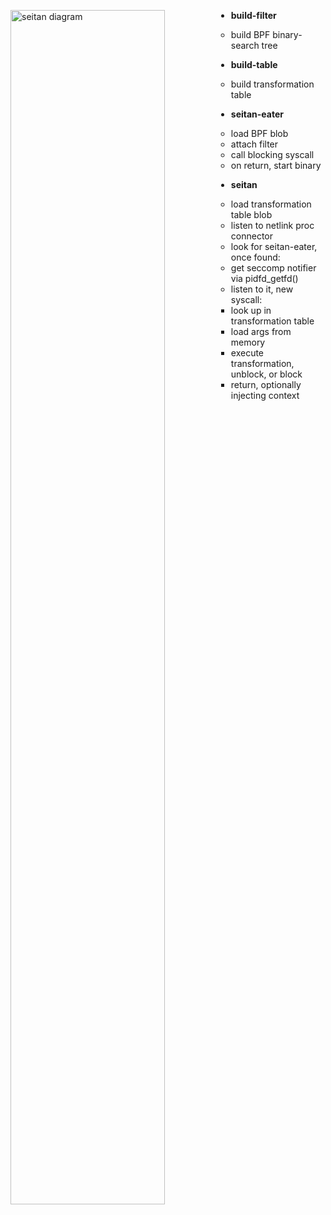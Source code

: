 <!---
SPDX-License-Identifier: GPL-2.0-or-later
Copyright (c) 2023 Red Hat GmbH
Author: Stefano Brivio <sbrivio@redhat.com>
-->

<style>
.markdown-body {
  display: block;
  font-family: Roboto Mono, monospace;
  font-weight: 200;
  font-size: 13pt;
  line-height: 1.5;
}

div > ul {
  float: left;
}
</style>

<img src="/static/seitan.svg" alt="seitan diagram"
 style="object-fit: contain; width: 70%; float: left">

* **build-filter**
    * build BPF binary-search tree

* **build-table**
    * build transformation table

* **seitan-eater**
    * load BPF blob
    * attach filter
    * call blocking syscall
    * on return, start binary

* **seitan**
    * load transformation table blob
    * listen to netlink proc connector
    * look for seitan-eater, once found:
    * get seccomp notifier via pidfd_getfd()
    * listen to it, new syscall:
        * look up in transformation table
        * load args from memory
        * execute transformation, unblock, or block
        * return, optionally injecting context
